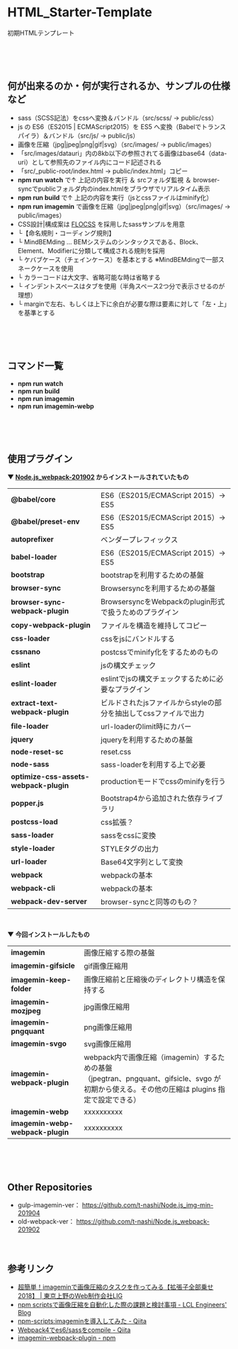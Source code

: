 # HTML_Starter-Template
初期HTMLテンプレート

<br><br><br>


## 何が出来るのか・何が実行されるか、サンプルの仕様など
* sass（SCSS記法）をcssへ変換＆バンドル（src/scss/ → public/css）
* js の ES6（ES2015 | ECMAScript2015）を ES5 へ変換（Babelでトランスパイラ）＆バンドル（src/js/ → public/js）
* 画像を圧縮（jpg|jpeg|png|gif|svg）（src/images/ → public/images）
* 「src/images/datauri」内の8kb以下の参照されてる画像はbase64（data-uri）として参照先のファイル内にコード記述される
* 「src/_public-root/index.html → public/index.html」コピー
* **npm run watch** で↑ 上記の内容を実行 ＆ srcフォルダ監視 ＆ browser-syncでpublicフォルダ内のindex.htmlをブラウザでリアルタイム表示
* **npm run build** で↑ 上記の内容を実行（jsとcssファイルはminify化）
* **npm run imagemin** で画像を圧縮（jpg|jpeg|png|gif|svg）（src/images/ → public/images）
* CSS設計|構成案は [FLOCSS](https://github.com/hiloki/flocss) を採用したsassサンプルを用意
* └【命名規則・コーディング規則】
* └ MindBEMding … BEMシステムのシンタックスである、Block、Element、Modifierに分類して構成される規則を採用
* └ ケバブケース（チェインケース）を基本とする ※MindBEMdingで一部スネークケースを使用
* └ カラーコードは大文字、省略可能な時は省略する
* └ インデントスペースはタブを使用（半角スペース2つ分で表示させるのが理想）
* └ marginで左右、もしくは上下に余白が必要な際は要素に対して「左・上」を基準とする

<br><br><br>


## コマンド一覧
* **npm run watch**
* **npm run build**
* **npm run imagemin**
* **npm run imagemin-webp**

<br><br><br>






## 使用プラグイン
**▼ [Node.js_webpack-201902](https://github.com/t-nashi/Node.js_webpack-201902) からインストールされていたもの**
<table>
	<tr>
		<td><b>@babel/core</b></td>
		<td>ES6（ES2015/ECMAScript 2015）→ ES5</td>
	</tr>
	<tr>
		<td><b>@babel/preset-env</b></td>
		<td>ES6（ES2015/ECMAScript 2015）→ ES5</td>
	</tr>
	<tr>
		<td><b>autoprefixer</b></td>
		<td>ベンダープレフィックス</td>
	</tr>
	<tr>
		<td><b>babel-loader</b></td>
		<td>ES6（ES2015/ECMAScript 2015）→ ES5</td>
	</tr>
	<tr>
		<td><b>bootstrap</b></td>
		<td>bootstrapを利用するための基盤</td>
	</tr>
	<tr>
		<td><b>browser-sync</b></td>
		<td>Browsersyncを利用するための基盤</td>
	</tr>
	<tr>
		<td><b>browser-sync-webpack-plugin</b></td>
		<td>BrowsersyncをWebpackのplugin形式で扱うためのプラグイン</td>
	</tr>
	<tr>
		<td><b>copy-webpack-plugin</b></td>
		<td>ファイルを構造を維持してコピー</td>
	</tr>
	<tr>
		<td><b>css-loader</b></td>
		<td>cssをjsにバンドルする</td>
	</tr>
	<tr>
		<td><b>cssnano</b></td>
		<td>postcssでminify化をするためのもの</td>
	</tr>
	<tr>
		<td><b>eslint</b></td>
		<td>jsの構文チェック</td>
	</tr>
	<tr>
		<td><b>eslint-loader</b></td>
		<td>eslintでjsの構文チェックするために必要なプラグイン</td>
	</tr>
	<tr>
		<td><b>extract-text-webpack-plugin</b></td>
		<td>ビルドされたjsファイルからstyleの部分を抽出してcssファイルで出力</td>
	</tr>
	<tr>
		<td><b>file-loader</b></td>
		<td>url-loaderのlimit時にカバー</td>
	</tr>
	<tr>
		<td><b>jquery</b></td>
		<td>jqueryを利用するための基盤</td>
	</tr>
	<tr>
		<td><b>node-reset-sc</b></td>  
		<td>reset.css</td>
	</tr>
	<tr>
		<td><b>node-sass</b></td>
		<td>sass-loaderを利用する上で必要</td>
	</tr>
	<tr>
		<td><b>optimize-css-assets-webpack-plugin</b></td>
		<td>productionモードでcssのminifyを行う</td>
	</tr>
	<tr>
		<td><b>popper.js</b></td>
		<td>Bootstrap4から追加された依存ライブラリ</td>
	</tr>
	<tr>
		<td><b>postcss-load</b></td>  
		<td>css拡張？</td>
	</tr>
	<tr>
		<td><b>sass-loader</b></td>
		<td>sassをcssに変換</td>
	</tr>
	<tr>
		<td><b>style-loader</b></td>
		<td>STYLEタグの出力</td>
	</tr>
	<tr>
		<td><b>url-loader</b></td>
		<td>Base64文字列として変換</td>
	</tr>
	<tr>
		<td><b>webpack</b></td>
		<td>webpackの基本</td>
	</tr>
	<tr>
		<td><b>webpack-cli</b></td>
		<td>webpackの基本</td>
	</tr>
	<tr>
		<td><b>webpack-dev-server</b></td>
		<td>browser-syncと同等のもの？</td>
	</tr>
</table>

<br>

**▼ 今回インストールしたもの**
<table>
	<tr>
		<td><b>imagemin</b></td>
		<td>画像圧縮する際の基盤</td>
	</tr>
	<tr>
		<td><b>imagemin-gifsicle</b></td>
		<td>gif画像圧縮用</td>
	</tr>
	<tr>
		<td><b>imagemin-keep-folder</b></td>
		<td>画像圧縮前と圧縮後のディレクトリ構造を保持する</td>
	</tr>
	<tr>
		<td><b>imagemin-mozjpeg</b></td>
		<td>jpg画像圧縮用</td>
	</tr>
	<tr>
		<td><b>imagemin-pngquant</b></td>
		<td>png画像圧縮用</td>
	</tr>
	<tr>
		<td><b>imagemin-svgo</b></td>
		<td>svg画像圧縮用</td>
	</tr>
	<tr>
		<td><b>imagemin-webpack-plugin</b></td>
		<td>
			webpack内で画像圧縮（imagemin）するための基盤<br>
			（jpegtran、pngquant、gifsicle、svgo が初期から使える。その他の圧縮は plugins 指定で設定できる）
		</td>
	</tr>
	<tr>
		<td><b>imagemin-webp</b></td>
		<td>
			xxxxxxxxxx
		</td>
	</tr>
	<tr>
		<td><b>imagemin-webp-webpack-plugin</b></td>
		<td>
			xxxxxxxxxx
		</td>
	</tr>
</table>

<br><br><br>



## Other Repositories
* gulp-imagemin-ver： https://github.com/t-nashi/Node.js_img-min-201904
* old-webpack-ver： https://github.com/t-nashi/Node.js_webpack-201902
<br><br><br>



## 参考リンク
* [超簡単！imageminで画像圧縮のタスクを作ってみる【拡張子全部乗せ2018】 | 東京上野のWeb制作会社LIG](https://liginc.co.jp/412075)
* [npm scriptsで画像圧縮を自動化した際の課題と検討事項 - LCL Engineers&#39; Blog](https://techblog.lclco.com/entry/2018/08/31/180000)
* [npm-scripts:imageminを導入してみた - Qiita](https://qiita.com/k-gen/items/79812b04593b233b1ac1)
* [Webpack4でes6/sassをcompile - Qiita](https://qiita.com/macotok/items/c4df30baf29ee4b9bc5e)
* [imagemin-webpack-plugin  -  npm](https://www.npmjs.com/package/imagemin-webpack-plugin)
<br><br><br>
